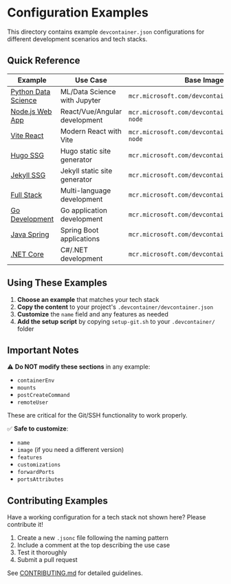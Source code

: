 # Configuration Examples

This directory contains example `devcontainer.json` configurations for different development scenarios and tech stacks.

## Quick Reference

| Example | Use Case | Base Image |
|---------|----------|------------|
| [Python Data Science](python-datascience.jsonc) | ML/Data Science with Jupyter | `mcr.microsoft.com/devcontainers/python` |
| [Node.js Web App](nodejs-webapp.jsonc) | React/Vue/Angular development | `mcr.microsoft.com/devcontainers/javascript-node` |
| [Vite React](vite-react.jsonc) | Modern React with Vite | `mcr.microsoft.com/devcontainers/javascript-node` |
| [Hugo SSG](hugo-ssg.jsonc) | Hugo static site generator | `mcr.microsoft.com/devcontainers/hugo` |
| [Jekyll SSG](jekyll-ssg.jsonc) | Jekyll static site generator | `mcr.microsoft.com/devcontainers/jekyll` |
| [Full Stack](fullstack-universal.jsonc) | Multi-language development | `mcr.microsoft.com/devcontainers/universal` |
| [Go Development](golang.jsonc) | Go application development | `mcr.microsoft.com/devcontainers/go` |
| [Java Spring](java-spring.jsonc) | Spring Boot applications | `mcr.microsoft.com/devcontainers/java` |
| [.NET Core](dotnet.jsonc) | C#/.NET development | `mcr.microsoft.com/devcontainers/dotnet` |

## Using These Examples

1. **Choose an example** that matches your tech stack
2. **Copy the content** to your project's `.devcontainer/devcontainer.json`
3. **Customize** the `name` field and any features as needed
4. **Add the setup script** by copying `setup-git.sh` to your `.devcontainer/` folder

## Important Notes

⚠️ **Do NOT modify these sections** in any example:
- `containerEnv`
- `mounts`
- `postCreateCommand`
- `remoteUser`

These are critical for the Git/SSH functionality to work properly.

✅ **Safe to customize**:
- `name`
- `image` (if you need a different version)
- `features`
- `customizations`
- `forwardPorts`
- `portsAttributes`

## Contributing Examples

Have a working configuration for a tech stack not shown here? Please contribute it!

1. Create a new `.jsonc` file following the naming pattern
2. Include a comment at the top describing the use case
3. Test it thoroughly
4. Submit a pull request

See [CONTRIBUTING.md](../../CONTRIBUTING.md) for detailed guidelines.
